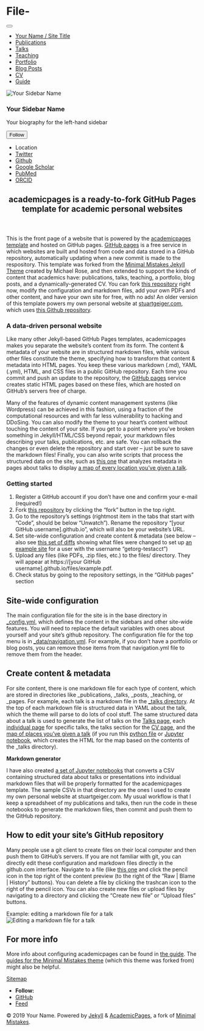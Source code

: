 # File-

<!doctype html><html lang="en" class="no-js"><head><meta charset="utf-8"> <!-- begin SEO --><title>academicpages is a ready-to-fork GitHub Pages template for academic personal websites - Your Name / Site Title</title><meta property="og:locale" content="en-US"><meta property="og:site_name" content="Lekhasree Narayanagari / Complex COVID-19 Data Modelling"><meta property="og:title" content="academicpages is a ready-to-fork GitHub Pages template for academic personal websites"><link rel="canonical" href="https://academicpages.github.io/"><meta property="og:url" content="https://academicpages.github.io/"><meta property="og:description" content="About me"> <script type="application/ld+json"> { "@context" : "http://schema.org", "@type" : "Student", "name" : "Lekhasree Narayanagari", "url" : "https://lekha96sree.github.io", "sameAs" : null } </script> <!-- end SEO --><link href="https://lekha96sree.github.io/feed.xml" type="application/atom+xml" rel="alternate" title="Lekhasree / Complex COVID-19 Data Modelling"> <!-- http://t.co/dKP3o1e --><meta name="HandheldFriendly" content="True"><meta name="MobileOptimized" content="320"><meta name="viewport" content="width=device-width, initial-scale=1.0"> <script> document.documentElement.className = document.documentElement.className.replace(/\bno-js\b/g, '') + ' js '; </script> <!-- For all browsers --><link rel="stylesheet" href="https://academicpages.github.io/assets/css/main.css"><meta http-equiv="cleartype" content="on"> <!-- start custom head snippets --><link rel="apple-touch-icon" sizes="57x57" href="https://academicpages.github.io/images/apple-touch-icon-57x57.png?v=M44lzPylqQ"><link rel="apple-touch-icon" sizes="60x60" href="https://academicpages.github.io/images/apple-touch-icon-60x60.png?v=M44lzPylqQ"><link rel="apple-touch-icon" sizes="72x72" href="https://academicpages.github.io/images/apple-touch-icon-72x72.png?v=M44lzPylqQ"><link rel="apple-touch-icon" sizes="76x76" href="https://academicpages.github.io/images/apple-touch-icon-76x76.png?v=M44lzPylqQ"><link rel="apple-touch-icon" sizes="114x114" href="https://academicpages.github.io/images/apple-touch-icon-114x114.png?v=M44lzPylqQ"><link rel="apple-touch-icon" sizes="120x120" href="https://academicpages.github.io/images/apple-touch-icon-120x120.png?v=M44lzPylqQ"><link rel="apple-touch-icon" sizes="144x144" href="https://academicpages.github.io/images/apple-touch-icon-144x144.png?v=M44lzPylqQ"><link rel="apple-touch-icon" sizes="152x152" href="https://academicpages.github.io/images/apple-touch-icon-152x152.png?v=M44lzPylqQ"><link rel="apple-touch-icon" sizes="180x180" href="https://academicpages.github.io/images/apple-touch-icon-180x180.png?v=M44lzPylqQ"><link rel="icon" type="image/png" href="https://academicpages.github.io/images/favicon-32x32.png?v=M44lzPylqQ" sizes="32x32"><link rel="icon" type="image/png" href="https://academicpages.github.io/images/android-chrome-192x192.png?v=M44lzPylqQ" sizes="192x192"><link rel="icon" type="image/png" href="https://academicpages.github.io/images/favicon-96x96.png?v=M44lzPylqQ" sizes="96x96"><link rel="icon" type="image/png" href="https://academicpages.github.io/images/favicon-16x16.png?v=M44lzPylqQ" sizes="16x16"><link rel="manifest" href="https://academicpages.github.io/images/manifest.json?v=M44lzPylqQ"><link rel="mask-icon" href="https://academicpages.github.io/images/safari-pinned-tab.svg?v=M44lzPylqQ" color="#000000"><link rel="shortcut icon" href="/images/favicon.ico?v=M44lzPylqQ"><meta name="msapplication-TileColor" content="#000000"><meta name="msapplication-TileImage" content="https://academicpages.github.io/images/mstile-144x144.png?v=M44lzPylqQ"><meta name="msapplication-config" content="https://academicpages.github.io/images/browserconfig.xml?v=M44lzPylqQ"><meta name="theme-color" content="#ffffff"><link rel="stylesheet" href="https://academicpages.github.io/assets/css/academicons.css"/> <script type="text/x-mathjax-config"> MathJax.Hub.Config({ TeX: { equationNumbers: { autoNumber: "all" } } }); </script> <script type="text/x-mathjax-config"> MathJax.Hub.Config({ tex2jax: { inlineMath: [ ['$','$'], ["\\(","\\)"] ], processEscapes: true } }); </script> <script src='https://cdnjs.cloudflare.com/ajax/libs/mathjax/2.7.4/latest.js?config=TeX-MML-AM_CHTML' async></script> <!-- end custom head snippets --></head><body> <!--[if lt IE 9]><div class="notice--danger align-center" style="margin: 0;">You are using an <strong>outdated</strong> browser. Please <a href="http://browsehappy.com/">upgrade your browser</a> to improve your experience.</div><![endif]--><div class="masthead"><div class="masthead__inner-wrap"><div class="masthead__menu"><nav id="site-nav" class="greedy-nav"> <button><div class="navicon"></div></button><ul class="visible-links"><li class="masthead__menu-item masthead__menu-item--lg"><a href="https://academicpages.github.io/">Your Name / Site Title</a></li><li class="masthead__menu-item"><a href="https://academicpages.github.io/publications/">Publications</a></li><li class="masthead__menu-item"><a href="https://academicpages.github.io/talks/">Talks</a></li><li class="masthead__menu-item"><a href="https://academicpages.github.io/teaching/">Teaching</a></li><li class="masthead__menu-item"><a href="https://academicpages.github.io/portfolio/">Portfolio</a></li><li class="masthead__menu-item"><a href="https://academicpages.github.io/year-archive/">Blog Posts</a></li><li class="masthead__menu-item"><a href="https://academicpages.github.io/cv/">CV</a></li><li class="masthead__menu-item"><a href="https://academicpages.github.io/markdown/">Guide</a></li></ul><ul class="hidden-links hidden"></ul></nav></div></div></div><div id="main" role="main"><div class="sidebar sticky"><div itemscope itemtype="http://schema.org/Person"><div class="author__avatar"> <img src="https://academicpages.github.io/images/profile.png" class="author__avatar" alt="Your Sidebar Name"></div><div class="author__content"><h3 class="author__name">Your Sidebar Name</h3><p class="author__bio">Your biography for the left-hand sidebar</p></div><div class="author__urls-wrapper"> <button class="btn btn--inverse">Follow</button><ul class="author__urls social-icons"><li><i class="fa fa-fw fa-map-marker" aria-hidden="true"></i> Location</li><li><a href="https://twitter.com/replacethistwitterhandle"><i class="fab fa-fw fa-twitter-square" aria-hidden="true"></i> Twitter</a></li><li><a href="https://github.com/academicpages"><i class="fab fa-fw fa-github" aria-hidden="true"></i> Github</a></li><li><a href="http://yourfullgooglescholarurl.com"><i class="fas fa-fw fa-graduation-cap"></i> Google Scholar</a></li><li><a href="https://www.ncbi.nlm.nih.gov/pubmed/?term=john+snow"><i class="ai ai-pubmed-square ai-fw"></i> PubMed</a></li><li><a href="http://orcid.org/yourorcidurl"><i class="ai ai-orcid-square ai-fw"></i> ORCID</a></li></ul></div></div></div><article class="page" itemscope itemtype="http://schema.org/CreativeWork"><meta itemprop="headline" content="academicpages is a ready-to-fork GitHub Pages template for academic personal websites"><meta itemprop="description" content="About me"><div class="page__inner-wrap"><header><h1 class="page__title" itemprop="headline">academicpages is a ready-to-fork GitHub Pages template for academic personal websites</h1></header><section class="page__content" itemprop="text"><p>This is the front page of a website that is powered by the <a href="https://github.com/academicpages/academicpages.github.io">academicpages template</a> and hosted on GitHub pages. <a href="https://pages.github.com">GitHub pages</a> is a free service in which websites are built and hosted from code and data stored in a GitHub repository, automatically updating when a new commit is made to the respository. This template was forked from the <a href="https://mmistakes.github.io/minimal-mistakes/">Minimal Mistakes Jekyll Theme</a> created by Michael Rose, and then extended to support the kinds of content that academics have: publications, talks, teaching, a portfolio, blog posts, and a dynamically-generated CV. You can fork <a href="https://github.com/academicpages/academicpages.github.io">this repository</a> right now, modify the configuration and markdown files, add your own PDFs and other content, and have your own site for free, with no ads! An older version of this template powers my own personal website at <a href="http://stuartgeiger.com">stuartgeiger.com</a>, which uses <a href="https://github.com/staeiou/staeiou.github.io">this Github repository</a>.</p><h1 id="a-data-driven-personal-website">A data-driven personal website</h1><p>Like many other Jekyll-based GitHub Pages templates, academicpages makes you separate the website’s content from its form. The content &amp; metadata of your website are in structured markdown files, while various other files constitute the theme, specifying how to transform that content &amp; metadata into HTML pages. You keep these various markdown (.md), YAML (.yml), HTML, and CSS files in a public GitHub repository. Each time you commit and push an update to the repository, the <a href="https://pages.github.com/">GitHub pages</a> service creates static HTML pages based on these files, which are hosted on GitHub’s servers free of charge.</p><p>Many of the features of dynamic content management systems (like Wordpress) can be achieved in this fashion, using a fraction of the computational resources and with far less vulnerability to hacking and DDoSing. You can also modify the theme to your heart’s content without touching the content of your site. If you get to a point where you’ve broken something in Jekyll/HTML/CSS beyond repair, your markdown files describing your talks, publications, etc. are safe. You can rollback the changes or even delete the repository and start over – just be sure to save the markdown files! Finally, you can also write scripts that process the structured data on the site, such as <a href="https://github.com/academicpages/academicpages.github.io/blob/master/talkmap.ipynb">this one</a> that analyzes metadata in pages about talks to display <a href="https://academicpages.github.io/talkmap.html">a map of every location you’ve given a talk</a>.</p><h1 id="getting-started">Getting started</h1><ol><li>Register a GitHub account if you don’t have one and confirm your e-mail (required!)</li><li>Fork <a href="https://github.com/academicpages/academicpages.github.io">this repository</a> by clicking the “fork” button in the top right.</li><li>Go to the repository’s settings (rightmost item in the tabs that start with “Code”, should be below “Unwatch”). Rename the repository “[your GitHub username].github.io”, which will also be your website’s URL.</li><li>Set site-wide configuration and create content &amp; metadata (see below – also see <a href="http://archive.is/3TPas">this set of diffs</a> showing what files were changed to set up <a href="https://getorg-testacct.github.io">an example site</a> for a user with the username “getorg-testacct”)</li><li>Upload any files (like PDFs, .zip files, etc.) to the files/ directory. They will appear at https://[your GitHub username].github.io/files/example.pdf.</li><li>Check status by going to the repository settings, in the “GitHub pages” section</li></ol><h2 id="site-wide-configuration">Site-wide configuration</h2><p>The main configuration file for the site is in the base directory in <a href="https://github.com/academicpages/academicpages.github.io/blob/master/_config.yml">_config.yml</a>, which defines the content in the sidebars and other site-wide features. You will need to replace the default variables with ones about yourself and your site’s github repository. The configuration file for the top menu is in <a href="https://github.com/academicpages/academicpages.github.io/blob/master/_data/navigation.yml">_data/navigation.yml</a>. For example, if you don’t have a portfolio or blog posts, you can remove those items from that navigation.yml file to remove them from the header.</p><h2 id="create-content--metadata">Create content &amp; metadata</h2><p>For site content, there is one markdown file for each type of content, which are stored in directories like _publications, _talks, _posts, _teaching, or _pages. For example, each talk is a markdown file in the <a href="https://github.com/academicpages/academicpages.github.io/tree/master/_talks">_talks directory</a>. At the top of each markdown file is structured data in YAML about the talk, which the theme will parse to do lots of cool stuff. The same structured data about a talk is used to generate the list of talks on the <a href="https://academicpages.github.io/talks">Talks page</a>, each <a href="https://academicpages.github.io/talks/2012-03-01-talk-1">individual page</a> for specific talks, the talks section for the <a href="https://academicpages.github.io/cv">CV page</a>, and the <a href="https://academicpages.github.io/talkmap.html">map of places you’ve given a talk</a> (if you run this <a href="https://github.com/academicpages/academicpages.github.io/blob/master/talkmap.py">python file</a> or <a href="https://github.com/academicpages/academicpages.github.io/blob/master/talkmap.ipynb">Jupyter notebook</a>, which creates the HTML for the map based on the contents of the _talks directory).</p><p><strong>Markdown generator</strong></p><p>I have also created <a href="https://github.com/academicpages/academicpages.github.io/tree/master/markdown_generator">a set of Jupyter notebooks</a> that converts a CSV containing structured data about talks or presentations into individual markdown files that will be properly formatted for the academicpages template. The sample CSVs in that directory are the ones I used to create my own personal website at stuartgeiger.com. My usual workflow is that I keep a spreadsheet of my publications and talks, then run the code in these notebooks to generate the markdown files, then commit and push them to the GitHub repository.</p><h2 id="how-to-edit-your-sites-github-repository">How to edit your site’s GitHub repository</h2><p>Many people use a git client to create files on their local computer and then push them to GitHub’s servers. If you are not familiar with git, you can directly edit these configuration and markdown files directly in the github.com interface. Navigate to a file (like <a href="https://github.com/academicpages/academicpages.github.io/blob/master/_talks/2012-03-01-talk-1.md">this one</a> and click the pencil icon in the top right of the content preview (to the right of the “Raw | Blame | History” buttons). You can delete a file by clicking the trashcan icon to the right of the pencil icon. You can also create new files or upload files by navigating to a directory and clicking the “Create new file” or “Upload files” buttons.</p><p>Example: editing a markdown file for a talk <img src="/images/editing-talk.png" alt="Editing a markdown file for a talk" /></p><h2 id="for-more-info">For more info</h2><p>More info about configuring academicpages can be found in <a href="https://academicpages.github.io/markdown/">the guide</a>. The <a href="https://mmistakes.github.io/minimal-mistakes/docs/configuration/">guides for the Minimal Mistakes theme</a> (which this theme was forked from) might also be helpful.</p></section><footer class="page__meta"></footer></div></article></div><div class="page__footer"><footer> <!-- start custom footer snippets --> <a href="/sitemap/">Sitemap</a> <!-- end custom footer snippets --><div class="page__footer-follow"><ul class="social-icons"><li><strong>Follow:</strong></li><li><a href="http://github.com/academicpages"><i class="fab fa-github" aria-hidden="true"></i> GitHub</a></li><li><a href="https://academicpages.github.io/feed.xml"><i class="fa fa-fw fa-rss-square" aria-hidden="true"></i> Feed</a></li></ul></div><div class="page__footer-copyright">&copy; 2019 Your Name. Powered by <a href="http://jekyllrb.com" rel="nofollow">Jekyll</a> &amp; <a href="https://github.com/academicpages/academicpages.github.io">AcademicPages</a>, a fork of <a href="https://mademistakes.com/work/minimal-mistakes-jekyll-theme/" rel="nofollow">Minimal Mistakes</a>.</div></footer></div><script src="https://academicpages.github.io/assets/js/main.min.js"></script> <script> (function(i,s,o,g,r,a,m){i['GoogleAnalyticsObject']=r;i[r]=i[r]||function(){ (i[r].q=i[r].q||[]).push(arguments)},i[r].l=1*new Date();a=s.createElement(o), m=s.getElementsByTagName(o)[0];a.async=1;a.src=g;m.parentNode.insertBefore(a,m) })(window,document,'script','//www.google-analytics.com/analytics.js','ga'); ga('create', '', 'auto'); ga('send', 'pageview'); </script></body></html>
